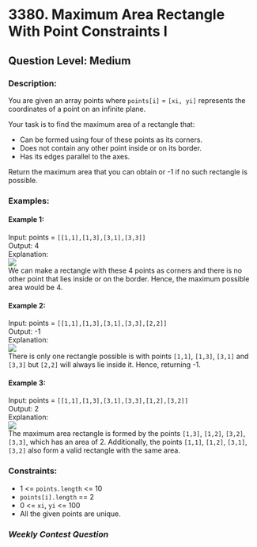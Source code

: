# 3380. Maximum Area Rectangle With Point Constraints I
## Question Level: Medium
### Description:
You are given an array points where `points[i]` = `[xi, yi]` represents the coordinates of a point on an infinite plane.

Your task is to find the maximum area of a rectangle that:
- Can be formed using four of these points as its corners.
- Does not contain any other point inside or on its border.
- Has its edges parallel to the axes.

Return the maximum area that you can obtain or -1 if no such rectangle is possible.

### Examples:
#### Example 1:
Input: points = `[[1,1],[1,3],[3,1],[3,3]]`<br>
Output: 4<br>
Explanation:<br>
<img src="https://assets.leetcode.com/uploads/2024/11/02/example1.png"><br>
We can make a rectangle with these 4 points as corners and there is no other point that lies inside or on the border. Hence, the maximum possible area would be 4.

#### Example 2:
Input: points = `[[1,1],[1,3],[3,1],[3,3],[2,2]]`<br>
Output: -1<br>
Explanation:<br>
<img src="https://assets.leetcode.com/uploads/2024/11/02/example2.png"><br>
There is only one rectangle possible is with points `[1,1]`, `[1,3]`, `[3,1]` and `[3,3]` but `[2,2]` will always lie inside it. Hence, returning -1.

#### Example 3:
Input: points = `[[1,1],[1,3],[3,1],[3,3],[1,2],[3,2]]`<br>
Output: 2<br>
Explanation:<br>
<img src="https://assets.leetcode.com/uploads/2024/11/02/example3.png"><br>
The maximum area rectangle is formed by the points `[1,3]`, `[1,2]`, `[3,2]`, `[3,3]`, which has an area of 2. Additionally, the points `[1,1]`, `[1,2]`, `[3,1]`, `[3,2]` also form a valid rectangle with the same area.

### Constraints:
- 1 <= `points.length` <= 10
- `points[i].length` == 2
- 0 <= `xi`, `yi` <= 100
- All the given points are unique.

### <i>Weekly Contest Question</i>
